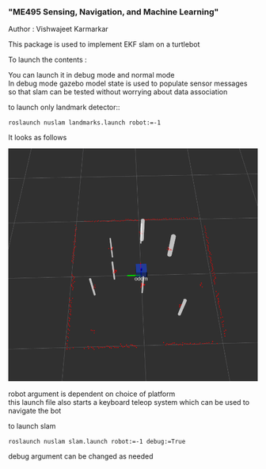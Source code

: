 ### "ME495 Sensing, Navigation, and Machine Learning" </br> ###

Author : Vishwajeet Karmarkar </br>

This package is used to implement EKF slam on a turtlebot </br>


To launch the contents : </br>

You can launch it in debug mode and normal mode </br>
In debug mode gazebo model state is used to populate sensor messages </br>
so that slam can be tested without worrying about data association </br>

to launch only landmark detector::</br>
<pre><code>roslaunch nuslam landmarks.launch robot:=-1 
</code></pre>
It looks as follows </br>

![image](images/landmark_detector.png)


robot argument is dependent on choice of platform </br>
this launch file also starts a keyboard teleop system which can be used to </br>
navigate the bot</br>


to launch slam 

<pre><code>roslaunch nuslam slam.launch robot:=-1 debug:=True </pre></code>

debug argument can be changed as needed

